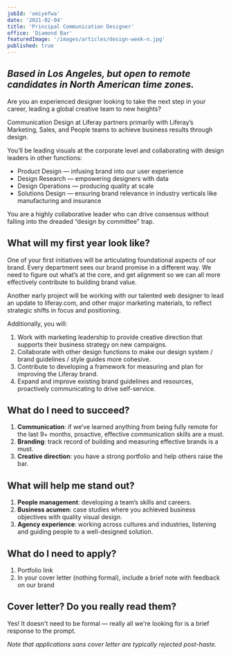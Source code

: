 ```yaml
---
jobId: 'omiyefwa'
date: '2021-02-04'
title: 'Principal Communication Designer'
office: 'Diamond Bar'
featuredImage: '/images/articles/design-week-n.jpg'
published: true
---
```


## _Based in Los Angeles, but open to remote candidates in North American time zones._

Are you an experienced designer looking to take the next step in your career, leading a global creative team to new heights?

Communication Design at Liferay partners primarily with Liferay’s Marketing, Sales, and People teams to achieve business results through design.

You’ll be leading visuals at the corporate level and collaborating with design leaders in other functions:

-   Product Design — infusing brand into our user experience
-   Design Research — empowering designers with data
-   Design Operations — producing quality at scale
-   Solutions Design — ensuring brand relevance in industry verticals like manufacturing and insurance

You are a highly collaborative leader who can drive consensus without falling into the dreaded “design by committee” trap.

## What will my first year look like?

One of your first initiatives will be articulating foundational aspects of our brand. Every department sees our brand promise in a different way. We need to figure out what’s at the core, and get alignment so we can all more effectively contribute to building brand value.

Another early project will be working with our talented web designer to lead an update to liferay.com, and other major marketing materials, to reflect strategic shifts in focus and positioning.

Additionally, you will:

1. Work with marketing leadership to provide creative direction that supports their business strategy on new campaigns.
2. Collaborate with other design functions to make our design system / brand guidelines / style guides more cohesive.
3. Contribute to developing a framework for measuring and plan for improving the Liferay brand.
4. Expand and improve existing brand guidelines and resources, proactively communicating to drive self-service.

## What do I need to succeed?

1. **Communication**: if we’ve learned anything from being fully remote for the last 9+ months, proactive, effective communication skills are a must.
2. **Branding**: track record of building and measuring effective brands is a must.
3. **Creative direction**: you have a strong portfolio and help others raise the bar.

## What will help me stand out?

1. **People management**: developing a team’s skills and careers.
2. **Business acumen**: case studies where you achieved business objectives with quality visual design.
3. **Agency experience**: working across cultures and industries, listening and guiding people to a well-designed solution.

## What do I need to apply?

1. Portfolio link
2. In your cover letter (nothing formal), include a brief note with feedback on our brand

## Cover letter? Do you really read them?

Yes! It doesn't need to be formal — really all we're looking for is a brief response to the prompt.

_Note that applications sans cover letter are typically rejected post-haste._
